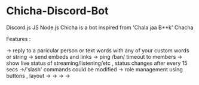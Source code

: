 # Chicha-Discord-Bot
Discord.js JS Node.js 
Chicha is a bot inspired from  'Chala jaa B**k' Chacha 

Features :

-> reply to a paricular person or text words with any of your custom words or string
-> send embeds and links
-> ping /ban/ timeout to members
-> show live status of streaming/listening/etc , status changes after every 15 secs 
->/'slash' commands could be modified
-> role management using buttons , layout
->
->
->
->




